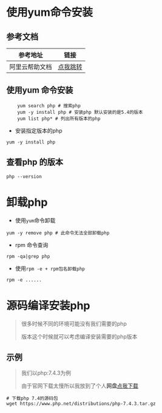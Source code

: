 # 使用yum命令安装

## 参考文档

| 参考地址       | 链接                                                         |
| -------------- | ------------------------------------------------------------ |
| 阿里云帮助文档 | [点我跳转](https://help.aliyun.com/document_detail/171940.html?spm=a2c4g.11186623.6.1259.1c455c1fjdgmNv) |



## 使用yum 命令安装

```shell
	yum search php # 搜索php
	yum -y install php # 安装php 默认安装的是5.4的版本
	yum list php* # 列出所有版本的php
```



- 安装指定版本的php

``` shell
yum -y install php
```

## 查看php 的版本

```shell
php --version 
```



# 卸载php

- 使用`yum`命令卸载

```shell
yum -y remove php # 此命令无法全部卸载php
```

- rpm 命令查询

```shell
rpm -qa|grep php
```

- 使用`rpm -e + rpm包名卸载php`

```shell
rpm -e ......
```

# 源码编译安装php

> 很多时候不同的环境可能没有我们需要的php
>
> 版本这个时候就可以考虑编译安装需要的php版本

## 示例

> 我们以php:7.4.3为例
>
> 由于官网下载太慢所以我放到了个人**网盘**[点我下载](https://yaoliuyang.lanzoui.com/iJCqBvxx8rc)

```shell
# 下载php 7.4的源码包
wget https://www.php.net/distributions/php-7.4.3.tar.gz
```

